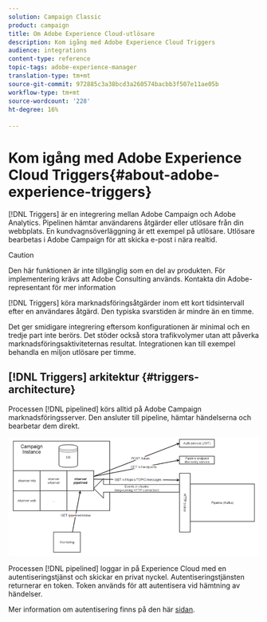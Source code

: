 ```yaml
---
solution: Campaign Classic
product: campaign
title: Om Adobe Experience Cloud-utlösare
description: Kom igång med Adobe Experience Cloud Triggers
audience: integrations
content-type: reference
topic-tags: adobe-experience-manager
translation-type: tm+mt
source-git-commit: 972885c3a38bcd3a260574bacbb3f507e11ae05b
workflow-type: tm+mt
source-wordcount: '228'
ht-degree: 16%

---
```



# Kom igång med Adobe Experience Cloud Triggers{#about-adobe-experience-triggers}

[!DNL Triggers] är en integrering mellan Adobe Campaign och Adobe Analytics. Pipelinen hämtar användarens åtgärder eller utlösare från din webbplats. En kundvagnsöverläggning är ett exempel på utlösare. Utlösare bearbetas i Adobe Campaign för att skicka e-post i nära realtid.

>[!CAUTION]
>
>Den här funktionen är inte tillgänglig som en del av produkten. För implementering krävs att Adobe Consulting används. Kontakta din Adobe-representant för mer information

[!DNL Triggers] köra marknadsföringsåtgärder inom ett kort tidsintervall efter en användares åtgärd. Den typiska svarstiden är mindre än en timme.

Det ger smidigare integrering eftersom konfigurationen är minimal och en tredje part inte berörs.
Det stöder också stora trafikvolymer utan att påverka marknadsföringsaktiviteternas resultat. Integrationen kan till exempel behandla en miljon utlösare per timme.

## [!DNL Triggers] arkitektur  {#triggers-architecture}

Processen [!DNL pipelined] körs alltid på Adobe Campaign marknadsföringsserver. Den ansluter till pipeline, hämtar händelserna och bearbetar dem direkt.

![](assets/triggers_2.png)

Processen [!DNL pipelined] loggar in på Experience Cloud med en autentiseringstjänst och skickar en privat nyckel. Autentiseringstjänsten returnerar en token. Token används för att autentisera vid hämtning av händelser.

Mer information om autentisering finns på den här [sidan](../../integrations/using/configuring-adobe-io.md).
